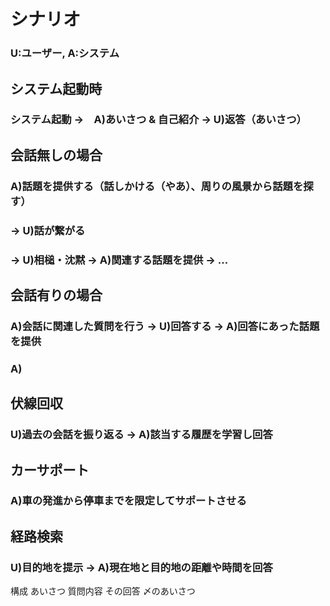 # シナリオ
### U:ユーザー, A:システム
## システム起動時
### システム起動 →　A)あいさつ & 自己紹介 → U)返答（あいさつ）<br>
## 会話無しの場合
### A)話題を提供する（話しかける（やあ）、周りの風景から話題を探す） <br>
### → U)話が繋がる<br>
### → U)相槌・沈黙 → A)関連する話題を提供 → ...
## 会話有りの場合
### A)会話に関連した質問を行う → U)回答する → A)回答にあった話題を提供
### A)
## 伏線回収
### U)過去の会話を振り返る → A)該当する履歴を学習し回答
## カーサポート
### A)車の発進から停車までを限定してサポートさせる<br>
## 経路検索
### U)目的地を提示 → A)現在地と目的地の距離や時間を回答



構成
あいさつ
質問内容
その回答
〆のあいさつ
